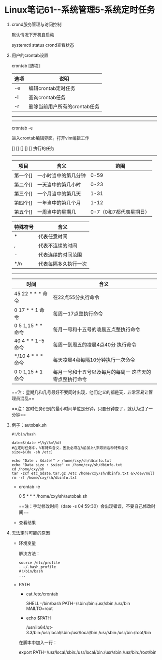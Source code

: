 

# Linux笔记61--系统管理5-系统定时任务

1. crond服务管理与访问控制

   默认情况下开机自启动

   systemctl status crond查看状态

2. 用户的crontab设置

   crontab [选项]

   | 选项 | 说明                          |
   | ---- | ----------------------------- |
   | -e   | 编辑crontab定时任务           |
   | -l   | 查询crontab任务               |
   | -r   | 删除当前用户所有的crontab任务 |

   ---

   ---

   crontab -e

   进入crontab编辑界面。打开vim编辑工作

   [] [] [] [] [] 执行的任务

   ---

   | 项目     | 含义                 | 范围                    |
   | -------- | -------------------- | ----------------------- |
   | 第一个[] | 一小时当中的第几分钟 | 0-59                    |
   | 第二个[] | 一天当中的第几小时   | 0-23                    |
   | 第三个[] | 一个月当中的第几天   | 1-31                    |
   | 第四个[] | 一年当中的第几个月   | 1-12                    |
   | 第五个[] | 一周当中的星期几     | 0-7（0和7都代表星期日） |

   | 特殊符号 | 含义                 |
   | -------- | -------------------- |
   | *        | 代表任意时间         |
   | ,        | 代表不连续的时间     |
   | -        | 代表连续的时间范围   |
   | */n      | 代表每隔多久执行一次 |

   ---

   | 时间              | 含义                                                    |
   | ----------------- | ------------------------------------------------------- |
   | 45 22 * * * 命令  | 在22点55分执行命令                                      |
   | 0 17 * * 1 命令   | 每周一17点整执行命令                                    |
   | 0 5 1,15 * * 命令 | 每月一号和十五号的凌晨五点整执行命令                    |
   | 40 4 * * 1-5 命令 | 每周一到周五的凌晨4点40分 执行命令                      |
   | */10 4 * * * 命令 | 每天凌晨4点每隔10分钟执行一次命令                       |
   | 0 0 1,15 * 1 命令 | 每月一号和十五号以及每月的每周一 这些天的零点整执行命令 |

   ==注：星期几和几号最好不要同时出现，他们定义的都是天，非常容易让管理员混乱==

   ==注：定时任务识别的最小时间单位是分钟，只要分钟变了，就认为过了一分钟==

3. 例子：autobak.sh

   ```
   #!/bin/bash
   
   date=$(date +\%y\%m\%d)    
   #在定时任务中，%有特殊含义，因此必须在%前加上\来取消这种特殊含义
   size=$(du -sh /etc)
   
   echo "Date : $date!" > /home/cxy/sh/dbinfo.txt
   echo "Data size : $size" >> /home/cxy/sh/dbinfo.txt
   cd /home/cxy/sh
   tar -zcf etc_$date.tar.gz /etc /home/cxy/sh/dbinfo.txt &>/dev/null
   rm -rf /home/cxy/sh/dbinfo.txt
   ```

   + crontab -e

     0 5 * * * /home/cxy/sh/autobak.sh

     ==注：手动修改时间（date -s 04:59:30）会出现错误，不要自己修改时间==

   + 查看结果

4. 无法定时可能的原因

   + 环境变量

     解决方法：

     ```
     source /etc/profile
     . ~/.bash_profile
     #!/bin/bash
     ...
     ```

   + PATH

     + cat /etc/crontab

       SHELL=/bin/bash
       PATH=/sbin:/bin:/usr/sbin:/usr/bin
       MAILTO=root

     + echo $PATH

       /usr/lib64/qt-3.3/bin:/usr/local/sbin:/usr/local/bin:/usr/sbin:/usr/bin:/root/bin

     在脚本中加入一行：

     export PATH=/usr/local/sbin:/usr/local/bin:/usr/sbin:/usr/bin:/root/bin